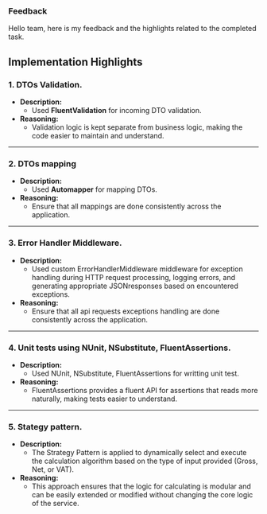 ### Feedback

Hello team, here is my feedback and the highlights related to the completed task.

## Implementation Highlights

### 1. **DTOs Validation.**
- **Description:** 
  - Used **FluentValidation** for incoming DTO validation.
- **Reasoning:** 
  - Validation logic is kept separate from business logic, making the code easier to maintain and understand.
---
### 2. **DTOs mapping**
- **Description:** 
  - Used **Automapper** for mapping DTOs.
- **Reasoning:** 
  - Ensure that all mappings are done consistently across the application.
---
### 3. **Error Handler Middleware.**
- **Description:** 
  - Used custom ErrorHandlerMiddleware middleware for exception handling during HTTP request processing, logging errors, and generating appropriate JSONresponses based on encountered exceptions.
- **Reasoning:** 
  - Ensure that all api requests exceptions handling are done consistently across the application.
---

### 4. **Unit tests using NUnit, NSubstitute, FluentAssertions.**
- **Description:** 
  - Used NUnit, NSubstitute, FluentAssertions for writting unit test. 
- **Reasoning:** 
  - FluentAssertions provides a fluent API for assertions that reads more naturally, making tests easier to understand.
---

### 5. **Stategy pattern.**
- **Description:** 
  - The Strategy Pattern is applied to dynamically select and execute the calculation algorithm based on the type of input provided (Gross, Net, or VAT). 
- **Reasoning:** 
  - This approach ensures that the logic for calculating is modular and can be easily extended or modified without changing the core logic of the service.
